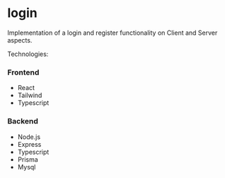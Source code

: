 # login

Implementation of a login and register functionality on Client and Server aspects.

Technologies:

### Frontend
- React
- Tailwind
- Typescript


### Backend
- Node.js
- Express
- Typescript
- Prisma
- Mysql
